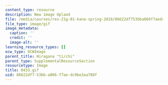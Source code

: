 ```yaml
---
content_type: resource
description: New image Uplaod
file: /media/courses/res-21g-01-kana-spring-2010/86622df753bba066f7aedc9be3aa788f_0433.gif
file_type: image/gif
image_metadata:
  caption: ''
  credit: ''
  image-alt: ''
learning_resource_types: []
ocw_type: OCWImage
parent_title: Hiragana "ti/chi"
parent_type: SupplementalResourceSection
resourcetype: Image
title: 0433.gif
uid: 86622df7-53bb-a066-f7ae-dc9be3aa788f
---
```

